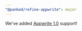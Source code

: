 ```yaml
---
"@pankod/refine-appwrite": major
---
```


We've added [Appwrite 1.0](https://appwrite.io/1.0) support!

